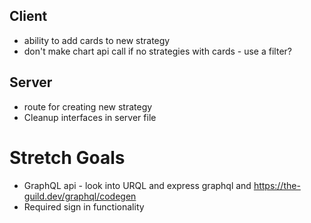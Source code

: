 ## Client
* ability to add cards to new strategy
* don't make chart api call if no strategies with cards - use a filter?

## Server
* route for creating new strategy
* Cleanup interfaces in server file

# Stretch Goals
* GraphQL api - look into URQL and express graphql and https://the-guild.dev/graphql/codegen 
* Required sign in functionality